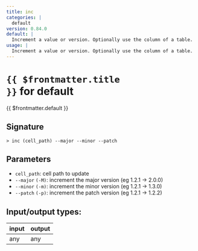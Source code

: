```yaml
---
title: inc
categories: |
  default
version: 0.84.0
default: |
  Increment a value or version. Optionally use the column of a table.
usage: |
  Increment a value or version. Optionally use the column of a table.
---
```


# <code>{{ $frontmatter.title }}</code> for default

<div class='command-title'>{{ $frontmatter.default }}</div>

## Signature

```> inc (cell_path) --major --minor --patch```

## Parameters

 -  `cell_path`: cell path to update
 -  `--major` `(-M)`: increment the major version (eg 1.2.1 -> 2.0.0)
 -  `--minor` `(-m)`: increment the minor version (eg 1.2.1 -> 1.3.0)
 -  `--patch` `(-p)`: increment the patch version (eg 1.2.1 -> 1.2.2)


## Input/output types:

| input | output |
| ----- | ------ |
| any   | any    |
